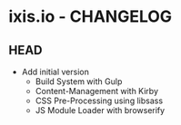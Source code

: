 # ixis.io - CHANGELOG

## HEAD
* Add initial version
    - Build System with Gulp
    - Content-Management with Kirby
    - CSS Pre-Processing using libsass
    - JS Module Loader with browserify
